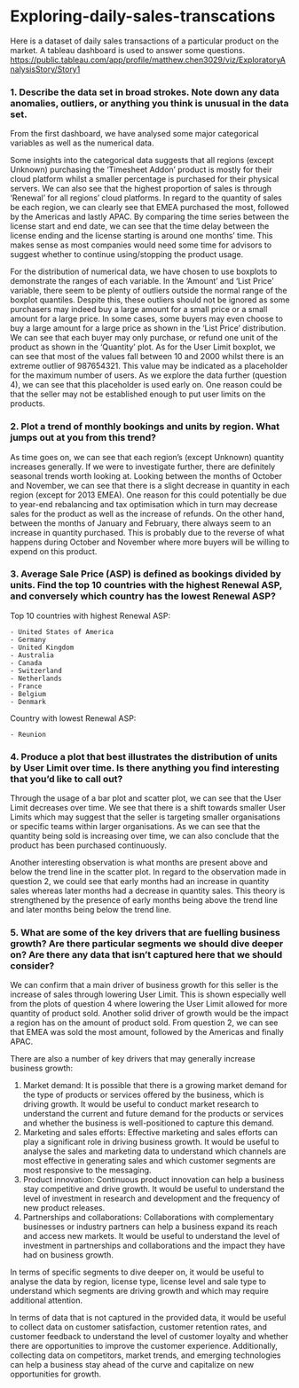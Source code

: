 # Exploring-daily-sales-transcations
Here is a dataset of daily sales transactions of a particular product on the market. A tableau dashboard is used to answer some questions.
https://public.tableau.com/app/profile/matthew.chen3029/viz/ExploratoryAnalysisStory/Story1

### 1. Describe the data set in broad strokes. Note down any data anomalies, outliers, or anything you think is unusual in the data set.

From the first dashboard, we have analysed some major categorical variables as well as the numerical data. 

Some insights into the categorical data suggests that all regions (except Unknown) purchasing the ‘Timesheet Addon’ product is mostly for their cloud platform whilst a smaller percentage is purchased for their physical servers. We can also see that the highest proportion of sales is through ‘Renewal’ for all regions’ cloud platforms. In regard to the quantity of sales be each region, we can clearly see that EMEA purchased the most, followed by the Americas and lastly APAC. By comparing the time series between the license start and end date, we can see that the time delay between the license ending and the license starting is around one months’ time. This makes sense as most companies would need some time for advisors to suggest whether to continue using/stopping the product usage. 

For the distribution of numerical data, we have chosen to use boxplots to demonstrate the ranges of each variable. In the ‘Amount’ and ‘List Price’ variable, there seem to be plenty of outliers outside the normal range of the boxplot quantiles. Despite this, these outliers should not be ignored as some purchasers may indeed buy a large amount for a small price or a small amount for a large price. In some cases, some buyers may even choose to buy a large amount for a large price as shown in the ‘List Price’ distribution. We can see that each buyer may only purchase, or refund one unit of the product as shown in the ‘Quantity’ plot. As for the User Limit boxplot, we can see that most of the values fall between 10 and 2000 whilst there is an extreme outlier of 987654321. This value may be indicated as a placeholder for the maximum number of users. As we explore the data further (question 4), we can see that this placeholder is used early on. One reason could be that the seller may not be established enough to put user limits on the products.

### 2.	Plot a trend of monthly bookings and units by region. What jumps out at you from this trend?
As time goes on, we can see that each region’s (except Unknown) quantity increases generally. If we were to investigate further, there are definitely seasonal trends worth looking at. Looking between the months of October and November, we can see that there is a slight decrease in quantity in each region (except for 2013 EMEA). One reason for this could potentially be due to year-end rebalancing and tax optimisation which in turn may decrease sales for the product as well as the increase of refunds. On the other hand, between the months of January and February, there always seem to an increase in quantity purchased. This is probably due to the reverse of what happens during October and November where more buyers will be willing to expend on this product.

### 3.	Average Sale Price (ASP) is defined as bookings divided by units.  Find the top 10 countries with the highest Renewal ASP, and conversely which country has the lowest Renewal ASP?
Top 10 countries with highest Renewal ASP: 

  	- United States of America
	- Germany
	- United Kingdom
	- Australia
	- Canada
	- Switzerland
	- Netherlands
	- France
	- Belgium
	- Denmark
Country with lowest Renewal ASP:

	- Reunion

### 4.	Produce a plot that best illustrates the distribution of units by User Limit over time.  Is there anything you find interesting that you’d like to call out?
Through the usage of a bar plot and scatter plot, we can see that the User Limit decreases over time. We see that there is a shift towards smaller User Limits which may suggest that the seller is targeting smaller organisations or specific teams within larger organisations. As we can see that the quantity being sold is increasing over time, we can also conclude that the product has been purchased continuously. 

Another interesting observation is what months are present above and below the trend line in the scatter plot. In regard to the observation made in question 2, we could see that early months had an increase in quantity sales whereas later months had a decrease in quantity sales. This theory is strengthened by the presence of early months being above the trend line and later months being below the trend line. 

### 5.	What are some of the key drivers that are fuelling business growth? Are there particular segments we should dive deeper on? Are there any data that isn’t captured here that we should consider?
We can confirm that a main driver of business growth for this seller is the increase of sales through lowering User Limit. This is shown especially well from the plots of question 4 where lowering the User Limit allowed for more quantity of product sold. Another solid driver of growth would be the impact a region has on the amount of product sold. From question 2, we can see that EMEA was sold the most amount, followed by the Americas and finally APAC. 

There are also a number of key drivers that may generally increase business growth:

1. Market demand: It is possible that there is a growing market demand for the type of products or services offered by the business, which is driving growth. It would be useful to conduct market research to understand the current and future demand for the products or services and whether the business is well-positioned to capture this demand. 
2. Marketing and sales efforts: Effective marketing and sales efforts can play a significant role in driving business growth. It would be useful to analyse the sales and marketing data to understand which channels are most effective in generating sales and which customer segments are most responsive to the messaging. 
3. Product innovation: Continuous product innovation can help a business stay competitive and drive growth. It would be useful to understand the level of investment in research and development and the frequency of new product releases. 
4. Partnerships and collaborations: Collaborations with complementary businesses or industry partners can help a business expand its reach and access new markets. It would be useful to understand the level of investment in partnerships and collaborations and the impact they have had on business growth.
	
In terms of specific segments to dive deeper on, it would be useful to analyse the data by region, license type, license level and sale type to understand which segments are driving growth and which may require additional attention. 

In terms of data that is not captured in the provided data, it would be useful to collect data on customer satisfaction, customer retention rates, and customer feedback to understand the level of customer loyalty and whether there are opportunities to improve the customer experience. Additionally, collecting data on competitors, market trends, and emerging technologies can help a business stay ahead of the curve and capitalize on new opportunities for growth.

